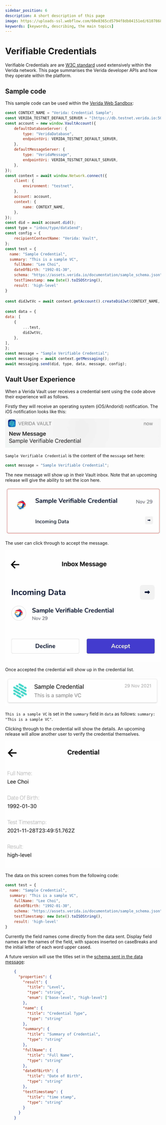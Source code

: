 ```yaml
---
sidebar_position: 6
description: A short description of this page
image: https://uploads-ssl.webflow.com/60e8365cd5794f8db04151ed/6107868980521e0acf27b2d9_favicon.svg
keywords: [keywords, describing, the main topics]
---
```

# Verifiable Credentials

Verifiable Credentials are are [W3C standard](https://www.w3.org/TR/vc-data-model/) used extensively within the Verida network. This page summarises the Verida developer APIs and how they operate within the platform. 

## Sample code

This sample code can be used within the [Verida Web Sandbox](https://web-sandbox.demos.testnet.verida.io/):

```jsx
const CONTEXT_NAME = "Verida: Credential Sample";
const VERIDA_TESTNET_DEFAULT_SERVER = "[https://db.testnet.verida.io:5002/](https://db.testnet.verida.io:5002/)";
const account = new window.VaultAccount({
	defaultDatabaseServer: {
		type: "VeridaDatabase",
		endpointUri: VERIDA_TESTNET_DEFAULT_SERVER,
	},
	defaultMessageServer: {
		type: "VeridaMessage",
		endpointUri: VERIDA_TESTNET_DEFAULT_SERVER,
	},
});
const context = await window.Network.connect({
	client: {
		environment: "testnet",
	},
	account: account,
	context: {
		name: CONTEXT_NAME,
	},
});
const did = await account.did();
const type = "inbox/type/dataSend";
const config = {
	recipientContextName: "Verida: Vault",
};
const test = {
  name: "Sample Credential",
  summary: "This is a sample VC",
	fullName: "Lee Choi",
	dateOfBirth: "1992-01-30",
	schema: "https://assets.verida.io/documentation/sample_schema.json",
	testTimestamp: new Date().toISOString(),
	result: 'high-level'
}

const didJwtVc = await context.getAccount().createDidJwt(CONTEXT_NAME, test);

const data = {
data: [
	{
		...test,
		didJwtVc,
	},
],
};
const message = "Sample Verifiable Credential";
const messaging = await context.getMessaging();
await messaging.send(did, type, data, message, config);
```

## Vault User Experience

 

When a Verida Vault user receives a credential sent using the code above their experience will as follows. 

Firstly they will receive an operating system (iOS/Andorid) notification. The iOS notification looks like this:

![Untitled](verifiable_credentials/untitled.png)

`Sample Verifiable Credential` is the content of the `message` set here:

```jsx
const message = "Sample Verifiable Credential";
```

The new message will show up in their Vault inbox. Note that an upcoming release will give the ability to set the icon here. 

![Untitled](verifiable_credentials/untitled1.png)

The user can click through to accept the message.

![Untitled](verifiable_credentials/untitled2.png)

Once accepted the credential will show up in the credential list. 

![Untitled](verifiable_credentials/untitled3.png)

`This is a sample VC` is set in the `summary` field in `data` as follows: `summary: "This is a sample VC"`.

Clicking through to the credential will show the details. An upcoming release will allow another user to verify the credential themselves. 

![Untitled](verifiable_credentials/untitled4.png)

The data on this screen comes from the following code:

```jsx
const test = {
  name: "Sample Credential",
  summary: "This is a sample VC",
	fullName: "Lee Choi",
	dateOfBirth: "1992-01-30",
	schema: "https://assets.verida.io/documentation/sample_schema.json",
	testTimestamp: new Date().toISOString(),
	result: 'high-level'
}
```

Currently the field names come directly from the data sent. Display field names are the names of the field, with spaces inserted on caseBreaks and the initial letter of each word upper cased. 

 A future version will use the titles set in the [schema sent in the data message](https://assets.verida.io/documentation/sample_schema.json):

```json
    {
      "properties": {
        "result": {
          "title": "Level",
          "type": "string",
          "enum": ["base-level", "high-level"]
        },
        "name": {
          "title": "Credential Type",
          "type": "string"
        },
        "summary": {
          "title": "Summary of Credential",
          "type": "string"
        },
        "fullName": {
          "title": "Full Name",
          "type": "string"
        },
        "dateOfBirth": {
          "title": "Date of Birth",
          "type": "string"
        },
        "testTimestamp": {
          "title": "time stamp",
          "type": "string"
        }
      }
    }
```